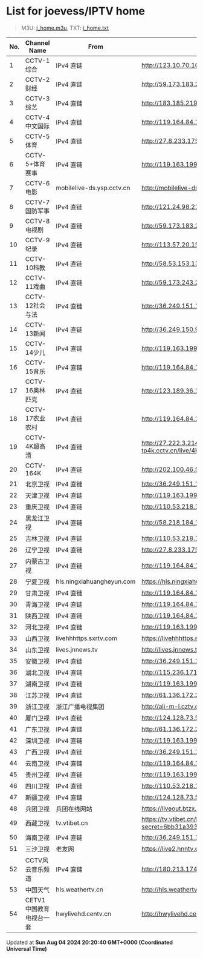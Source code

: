 # List for **joevess/IPTV home**

> M3U: [j_home.m3u](/j_home.m3u), TXT: [j_home.txt](/txt/j_home.txt)

| No. | Channel Name | From | Source |
| --- | ------------ | ---- | ------ |
| 1 | CCTV-1综合 | IPv4 直链 | <http://123.10.70.104:9901/tsfile/live/0001_1.m3u8> |
| 2 | CCTV-2财经 | IPv4 直链 | <http://59.173.183.242:9901/tsfile/live/0002_1.m3u8> |
| 3 | CCTV-3综艺 | IPv4 直链 | <http://183.185.219.170:9999/tsfile/live/0003_1.m3u8> |
| 4 | CCTV-4中文国际 | IPv4 直链 | <http://119.164.84.109:9901/tsfile/live/0004_1.m3u8> |
| 5 | CCTV-5体育 | IPv4 直链 | <http://27.8.233.175:9901/tsfile/live/0005_1.m3u8> |
| 6 | CCTV-5+体育赛事 | IPv4 直链 | <http://119.163.199.98:9901/tsfile/live/0016_2.m3u8> |
| 7 | CCTV-6电影 | mobilelive-ds.ysp.cctv.cn | <http://mobilelive-ds.ysp.cctv.cn/ysp/2013693901.m3u8> |
| 8 | CCTV-7国防军事 | IPv4 直链 | <http://121.24.98.214:9901/tsfile/live/1085_1.m3u8> |
| 9 | CCTV-8电视剧 | IPv4 直链 | <http://59.173.183.242:9901/tsfile/live/0008_1.m3u8> |
| 10 | CCTV-9纪录 | IPv4 直链 | <http://113.57.20.158:9901/tsfile/live/1028_1.m3u8> |
| 11 | CCTV-10科教 | IPv4 直链 | <http://58.53.153.138:9901/tsfile/live/faacts/0010_2.m3u8> |
| 12 | CCTV-11戏曲 | IPv4 直链 | <http://59.173.243.210:9901/tsfile/live/1011_1.m3u8> |
| 13 | CCTV-12社会与法 | IPv4 直链 | <http://36.249.151.144:9901/tsfile/live/0014_1.m3u8> |
| 14 | CCTV-13新闻 | IPv4 直链 | <http://36.249.150.9:9901/tsfile/live/0015_1.m3u8> |
| 15 | CCTV-14少儿 | IPv4 直链 | <http://119.163.199.98:9901/tsfile/live/0014_1.m3u8> |
| 16 | CCTV-15音乐 | IPv4 直链 | <http://119.164.84.109:9901/tsfile/live/0016_1.m3u8> |
| 17 | CCTV-16奥林匹克 | IPv4 直链 | <http://123.189.36.103:9901/tsfile/live/1027_1.m3u8> |
| 18 | CCTV-17农业农村 | IPv4 直链 | <http://119.164.84.109:9901/tsfile/live/0017_1.m3u8> |
| 19 | CCTV-4K超高清 | IPv4 直链 | <http://27.222.3.214/liveali-tp4k.cctv.cn/live/4K10M.stream/playlist.m3u8> |
| 20 | CCTV-164K | IPv4 直链 | <http://202.100.46.58:9901/tsfile/live/1016_1.m3u8> |
| 21 | 北京卫视 | IPv4 直链 | <http://36.249.151.144:9901/tsfile/live/0122_1.m3u8> |
| 22 | 天津卫视 | IPv4 直链 | <http://119.163.199.98:9901/tsfile/live/0135_1.m3u8> |
| 23 | 重庆卫视 | IPv4 直链 | <http://110.53.218.182:9902/tsfile/live/0142_1.m3u8> |
| 24 | 黑龙江卫视 | IPv4 直链 | <http://58.218.184.182:9901/tsfile/live/1019_1.m3u8> |
| 25 | 吉林卫视 | IPv4 直链 | <http://110.53.218.182:9902/tsfile/live/0116_1.m3u8> |
| 26 | 辽宁卫视 | IPv4 直链 | <http://27.8.233.175:9901/tsfile/live/0121_1.m3u8> |
| 27 | 内蒙古卫视 | IPv4 直链 | <http://119.164.84.109:9901/tsfile/live/0109_1.m3u8> |
| 28 | 宁夏卫视 | hls.ningxiahuangheyun.com | <https://hls.ningxiahuangheyun.com/live/nxws1M.m3u8> |
| 29 | 甘肃卫视 | IPv4 直链 | <http://119.164.84.109:9901/tsfile/live/0141_1.m3u8> |
| 30 | 青海卫视 | IPv4 直链 | <http://119.164.84.109:9901/tsfile/live/0140_1.m3u8> |
| 31 | 陕西卫视 | IPv4 直链 | <http://119.164.84.109:9901/tsfile/live/0136_1.m3u8> |
| 32 | 河北卫视 | IPv4 直链 | <http://119.163.199.98:9901/tsfile/live/0117_1.m3u8> |
| 33 | 山西卫视 | livehhhttps.sxrtv.com | <https://livehhhttps.sxrtv.com/lsdream/q8RVWgs/1000/0sq8R0W.m3u8> |
| 34 | 山东卫视 | lives.jnnews.tv | <http://lives.jnnews.tv/video/s10001-SDTV/index.m3u8> |
| 35 | 安徽卫视 | IPv4 直链 | <http://36.249.151.144:9901/tsfile/live/0130_1.m3u8> |
| 36 | 湖北卫视 | IPv4 直链 | <http://115.236.171.2:9901/tsfile/live/0132_1.m3u8> |
| 37 | 湖南卫视 | IPv4 直链 | <http://119.163.199.98:9901/tsfile/live/0017_1.m3u8> |
| 38 | 江苏卫视 | IPv4 直链 | <http://61.136.172.236:9901/tsfile/live/0127_1.m3u8> |
| 39 | 浙江卫视 | 浙江广播电视集团 | <http://ali-m-l.cztv.com/channels/lantian/channel001/1080p.m3u8> |
| 40 | 厦门卫视 | IPv4 直链 | <http://124.128.73.58:9901/tsfile/live/0129_1.m3u8> |
| 41 | 广东卫视 | IPv4 直链 | <http://61.136.172.236:9901/tsfile/live/0125_1.m3u8> |
| 42 | 深圳卫视 | IPv4 直链 | <http://119.163.199.98:9901/tsfile/live/0126_1.m3u8> |
| 43 | 广西卫视 | IPv4 直链 | <http://36.249.151.144:9901/tsfile/live/0113_1.m3u8> |
| 44 | 云南卫视 | IPv4 直链 | <http://119.164.84.109:9901/tsfile/live/0119_1.m3u8> |
| 45 | 贵州卫视 | IPv4 直链 | <http://119.163.199.98:9901/tsfile/live/0120_1.m3u8> |
| 46 | 四川卫视 | IPv4 直链 | <http://110.53.218.182:9902/tsfile/live/0123_1.m3u8> |
| 47 | 新疆卫视 | IPv4 直链 | <http://124.128.73.58:9901/tsfile/live/0110_1.m3u8> |
| 48 | 兵团卫视 | 兵团在线网站 | <https://liveout.btzx.com.cn/62ds9e/yil08g.m3u8> |
| 49 | 西藏卫视 | tv.vtibet.cn | <https://tv.vtibet.cn/live/vuXz3cg3TmRUYg.m3u8?secret=6bb31a393e781d3d78c9372b7193e11f&time=66ab9136> |
| 50 | 海南卫视 | IPv4 直链 | <http://36.249.151.144:9901/tsfile/live/1002_1.m3u8> |
| 51 | 三沙卫视 | 老友网 | <https://live2.hnntv.cn/srs/tv/ssws.m3u8?_upt=8ab165661722521967> |
| 52 | CCTV风云音乐频道 | IPv4 直链 | <http://180.213.174.231:9901/tsfile/live/1055_1.m3u8> |
| 53 | 中国天气 | hls.weathertv.cn | <http://hls.weathertv.cn/tslslive/qCFIfHB/hls/live_sd.m3u8> |
| 54 | CETV1中国教育电视台一套 | hwylivehd.centv.cn | <http://hwylivehd.centv.cn/cetv1/ypd.m3u8> |

Updated at **Sun Aug 04 2024 20:20:40 GMT+0000 (Coordinated Universal Time)**
